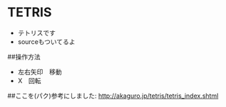 # TETRIS
* テトリスです
* sourceもついてるよ

##操作方法
* 左右矢印　移動
* X　回転

##ここを(パク)参考にしました: <http://akaguro.jp/tetris/tetris_index.shtml>
